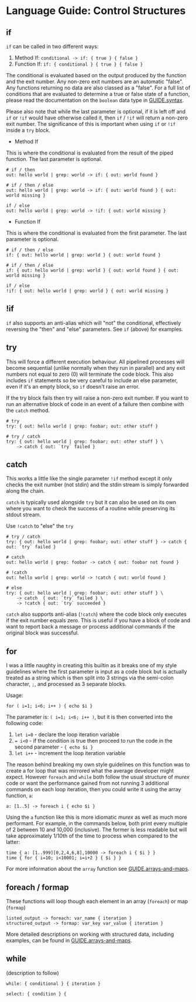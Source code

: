 # Language Guide: Control Structures

## if

`if` can be called in two different ways:

1. Method If: `conditional -> if: { true } { false }`
2. Function If: `if: { conditional } { true } { false }`

The conditional is evaluated based on the output produced by the
function and the exit number. Any non-zero exit numbers are an automatic
"false". Any functions returning no data are also classed as a "false".
For a full list of conditions that are evaluated to determine a true or
false state of a function, please read the documentation on the `boolean`
data type in [GUIDE.syntax](GUIDE.syntax.md#boolean).

Please also note that while the last parameter is optional, if it is
left off and `if` or `!if` would have otherwise called it, then `if` /
`!if` will return a non-zero exit number. The significance of this is
important when using `if` or `!if` inside a `try` block.

* Method If

This is where the conditional is evaluated from the result of the piped
function. The last parameter is optional.

    # if / then
    out: hello world | grep: world -> if: { out: world found }

    # if / then / else
    out: hello world | grep: world -> if: { out: world found } { out: world missing }

    if / else
    out: hello world | grep: world -> !if: { out: world missing }

* Function If

This is where the conditional is evaluated from the first parameter. The
last parameter is optional.

    # if / then / else
    if: { out: hello world | grep: world } { out: world found }

    # if / then / else
    if: { out: hello world | grep: world } { out: world found } { out: world missing }

    if / else
    !if: { out: hello world | grep: world } { out: world missing }


## !if

`if` also supports an anti-alias which will "not" the conditional,
effectively reversing the "then" and "else" parameters. See `if` (above)
for examples.

## try

This will force a different execution behaviour. All pipelined processes
will become sequential (unlike normally when they run in parallel) and
any exit numbers not equal to zero (0) will terminate the code block.
This also includes `if` statements so be very careful to include an else
parameter, even if it's an empty block, so `if` doesn't raise an error.

If the try block fails then try will raise a non-zero exit number. If
you want to run an alternative block of code in an event of a failure
then combine with the `catch` method.

    # try
    try: { out: hello world | grep: foobar; out: other stuff }

    # try / catch
    try: { out: hello world | grep: foobar; out: other stuff } \
        -> catch { out: `try` failed }

## catch

This works a little like the single parameter `!if` method except it
only checks the exit number (not stdin) and the stdin stream is simply
forwarded along the chain.

`catch` is typically used alongside `try` but it can also be used on its
own where you want to check the success of a routine while preserving
its stdout stream.

Use `!catch` to "else" the `try`

    # try / catch
    try: { out: hello world | grep: foobar; out: other stuff } -> catch { out: `try` failed }

    # catch
    out: hello world | grep: foobar -> catch { out: foobar not found }

    # !catch
    out: hello world | grep: world -> !catch { out: world found }

    # else
    try: { out: hello world | grep: foobar; out: other stuff } \
        -> catch  { out: `try` failed } \
        -> !catch { out: `try` succeeded }

`catch` also supports anti-alias (`!catch`) where the code block only
executes if the exit number equals zero. This is useful if you have a
block of code and want to report back a message or process additional
commands if the original block was successful.

## for

I was a little naughty in creating this builtin as it breaks one of my
style guidelines where the first parameter is input as a code block but
is actually treated as a string which is then split into 3 strings via
the semi-colon character, `;`, and processed as 3 separate blocks.

Usage:

    for ( i=1; i<6; i++ ) { echo $i }

The parameter is: `( i=1; i<6; i++ )`, but it is then converted into the
following code:

1. `let i=0` - declare the loop iteration variable
2. `= i<0` - if the condition is true then proceed to run the code in
the second parameter - `{ echo $i }`
3. `let i++` - increment the loop iteration variable

The reason behind breaking my own style guidelines on this function was
to create a for loop that was mirrored what the average developer might
expect. However `foreach` and `while` both follow the usual structure of
_murex_ code or want the performance gained from not running 3 additional
commands on each loop iteration, then you could write it using the array
function, `a`:

    a: [1..5] -> foreach i { echo $i }

Using the `a` function like this is more idiomatic _murex_ as well as
much more performant. For example, in the commands below, both print
every multiple of 2 between 10 and 10,000 (inclusive). The former is
less readable but will take approximately 1/10th of the time to process
when compared to the latter:

    time { a: [1..999][0,2,4,6,8],10000 -> foreach i { $i } }
    time { for { i=10; i<10001; i=i+2 } { $i } }

For more information about the `array` function see [GUIDE.arrays-and-maps](GUIDE.arrays-and-maps.md#the-array-builtin).

## foreach / formap

These functions will loop though each element in an array (`foreach`) or
map (`formap`)

    listed_output -> foreach: var_name { iteration }
    structured_output -> formap: var_key var_value { iteration }

More detailed descriptions on working with structured data, including
examples, can be found in [GUIDE.arrays-and-maps](GUIDE.arrays-and-maps.md#working-with-structured-data).

## while
(description to follow)

    while: { conditional } { iteration }

    select: { condition } {
